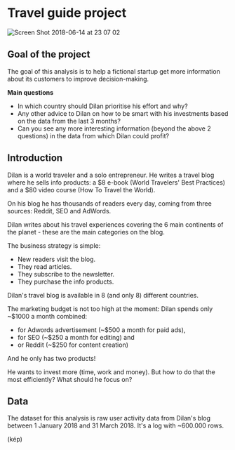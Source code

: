 # Travel guide project
![Screen Shot 2018-06-14 at 23 07 02](https://github.com/DTKriszta/travel_guide_project/assets/134531482/73dbc16d-8dc6-4b71-9860-ed1ca3f1a46c)


## Goal of the project
The goal of this analysis is to help a fictional startup get more information about its customers to improve decision-making.

**Main questions**
- In which country should Dilan prioritise his effort and why?
- Any other advice to Dilan on how to be smart with his investments based on the data from the last 3 months?
- Can you see any more interesting information (beyond the above 2 questions) in the data from which Dilan could profit?

## Introduction
Dilan is a world traveler and a solo entrepreneur. He writes a travel blog where he sells info products: a $8 e-book (World Travelers' Best Practices) and a $80 video course (How To Travel the World).

On his blog he has thousands of readers every day, coming from three sources: Reddit, SEO and AdWords.

Dilan writes about his travel experiences covering the 6 main continents of the planet - these are the main categories on the blog.

The business strategy is simple:
- New readers visit the blog.
- They read articles.
- They subscribe to the newsletter.
- They purchase the info products.
  
Dilan's travel blog is available in 8 (and only 8) different countries.

The marketing budget is not too high at the moment: Dilan spends only ~$1000 a month combined:
- for Adwords advertisement (~$500 a month for paid ads),
- for SEO (~$250 a month for editing) and
- or Reddit (~$250 for content creation)

And he only has two products!

He wants to invest more (time, work and money). But how to do that the most efficiently? What should he focus on?

## Data
The dataset for this analysis is raw user activity data from Dilan's blog between 1 January 2018 and 31 March 2018. It's a log with ~600.000 rows.

(kép)

##
